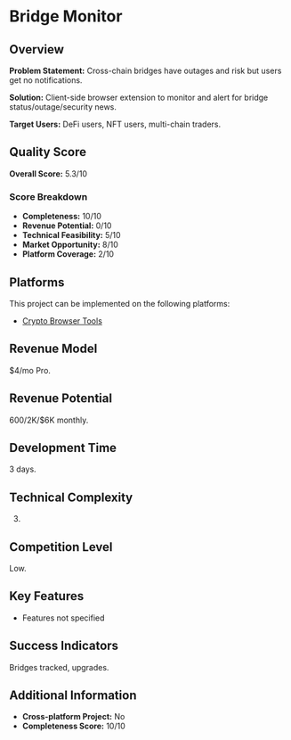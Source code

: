 # Bridge Monitor

## Overview
**Problem Statement:** Cross-chain bridges have outages and risk but users get no notifications.

**Solution:** Client-side browser extension to monitor and alert for bridge status/outage/security news.

**Target Users:** DeFi users, NFT users, multi-chain traders.

## Quality Score
**Overall Score:** 5.3/10

### Score Breakdown
- **Completeness:** 10/10
- **Revenue Potential:** 0/10
- **Technical Feasibility:** 5/10
- **Market Opportunity:** 8/10
- **Platform Coverage:** 2/10

## Platforms
This project can be implemented on the following platforms:
- [Crypto Browser Tools](./platforms/crypto-browser-tools/)

## Revenue Model
$4/mo Pro.

## Revenue Potential
$600/$2K/$6K monthly.

## Development Time
3 days.

## Technical Complexity
3.

## Competition Level
Low.

## Key Features
- Features not specified

## Success Indicators
Bridges tracked, upgrades.

## Additional Information
- **Cross-platform Project:** No
- **Completeness Score:** 10/10
